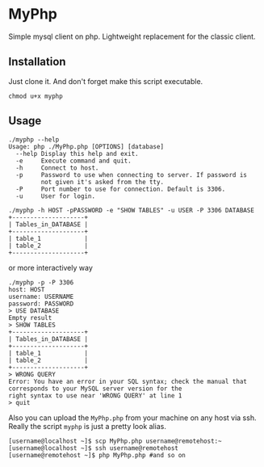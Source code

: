 # MyPhp

Simple mysql client on php. Lightweight replacement for the classic client.

## Installation

Just clone it. And don't forget make this script executable.

```
chmod u+x myphp
```

## Usage

```
./myphp --help
Usage: php ./MyPhp.php [OPTIONS] [database]
  --help Display this help and exit.
  -e     Execute command and quit.
  -h     Connect to host.
  -p     Password to use when connecting to server. If password is
         not given it's asked from the tty.
  -P     Port number to use for connection. Default is 3306.
  -u     User for login.
```  

```
./myphp -h HOST -pPASSWORD -e "SHOW TABLES" -u USER -P 3306 DATABASE
+--------------------+
| Tables_in_DATABASE |
+--------------------+
| table_1            |
| table_2            |
+--------------------+
```

or more interactively way

```
./myphp -p -P 3306
host: HOST
username: USERNAME
password: PASSWORD
> USE DATABASE
Empty result
> SHOW TABLES
+--------------------+
| Tables_in_DATABASE |
+--------------------+
| table_1            |
| table_2            |
+--------------------+
> WRONG QUERY
Error: You have an error in your SQL syntax; check the manual that corresponds to your MySQL server version for the 
right syntax to use near 'WRONG QUERY' at line 1
> quit
```

Also you can upload the `MyPhp.php` from your machine on any host via ssh. Really the script `myphp` is just a pretty 
look alias.

```
[username@localhost ~]$ scp MyPhp.php username@remotehost:~
[username@localhost ~]$ ssh username@remotehost
[username@remotehost ~]$ php MyPhp.php #and so on
```
